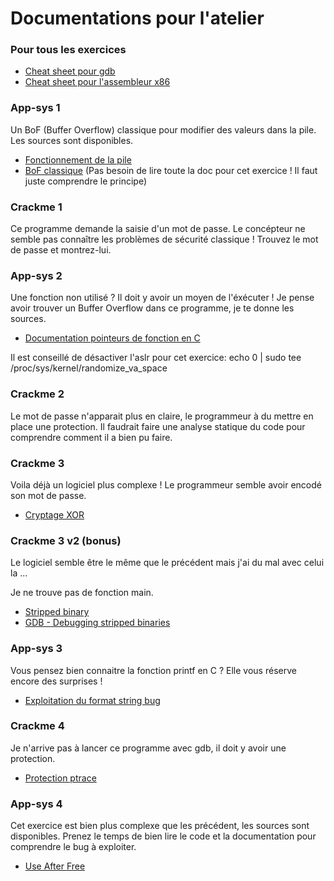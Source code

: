 # Documentations pour l'atelier


### Pour tous les exercices
- [Cheat sheet pour gdb](https://darkdust.net/files/GDB%20Cheat%20Sheet.pdf)
- [Cheat sheet pour l'assembleur x86](https://trailofbits.github.io/ctf/vulnerabilities/references/X86_Win32_Reverse_Engineering_Cheat_Sheet.pdf)


### App-sys 1
Un BoF (Buffer Overflow) classique pour modifier des valeurs dans la pile.
Les sources sont disponibles.
- [Fonctionnement de la pile](https://beta.hackndo.com/stack-introduction/)
- [BoF classique](https://beta.hackndo.com/buffer-overflow/) (Pas besoin de lire toute la doc pour cet exercice ! Il faut juste comprendre le principe)

### Crackme 1
Ce programme demande la saisie d'un mot de passe.
Le concépteur ne semble pas connaître les problèmes de sécurité classique !
Trouvez le mot de passe et montrez-lui.


### App-sys 2
Une fonction non utilisé ? Il doit y avoir un moyen de l'éxécuter !
Je pense avoir trouver un Buffer Overflow dans ce programme, je te donne les sources.
- [Documentation pointeurs de fonction en C](https://beta.hackndo.com/c-pointeurs-de-fonction/)

Il est conseillé de désactiver l'aslr pour cet exercice:
    echo 0 | sudo tee /proc/sys/kernel/randomize_va_space

### Crackme 2
Le mot de passe n'apparait plus en claire, le programmeur à du mettre en place une protection.
Il faudrait faire une analyse statique du code pour comprendre comment il a bien pu faire.


### Crackme 3
Voila déjà un logiciel plus complexe ! Le programmeur semble avoir encodé son mot de passe.
- [Cryptage XOR](http://www.primenumbers.net/Renaud/fr/crypto/XOR.htm)


### Crackme 3 v2 (bonus)
Le logiciel semble être le même que le précédent mais j'ai du mal avec celui la ...

Je ne trouve pas de fonction main.
- [Stripped binary](https://en.wikipedia.org/wiki/Stripped_binary)
- [GDB - Debugging stripped binaries](https://felix.abecassis.me/2012/08/gdb-debugging-stripped-binaries/)


### App-sys 3
Vous pensez bien connaitre la fonction printf en C ? Elle vous réserve encore des surprises ! 
- [Exploitation du format string bug](https://www.bases-hacking.org/format-strings.html)


### Crackme 4
Je n'arrive pas à lancer ce programme avec gdb, il doit y avoir une protection.
- [Protection ptrace](https://www.root-me.org/fr/Documentation/Cracking/Appel-systeme-ptrace)


### App-sys 4
Cet exercice est bien plus complexe que les précédent, les sources sont disponibles.
Prenez le temps de bien lire le code et la documentation pour comprendre le bug à exploiter.
- [Use After Free](https://beta.hackndo.com/use-after-free/)
